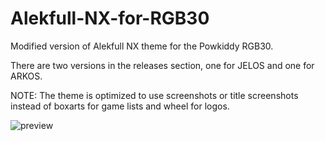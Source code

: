 
# Alekfull-NX-for-RGB30
Modified version of Alekfull NX theme for the Powkiddy RGB30.

There are two versions in the releases section, one for JELOS and one for ARKOS.

NOTE: The theme is optimized to use screenshots or title screenshots instead of boxarts for game lists and wheel for logos.


![preview](https://github.com/Vidnez/Alekfull-NX-for-RGB30/assets/82564218/1b84d4e1-c50a-4fab-8325-da74820c6b6d)
